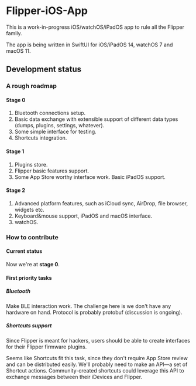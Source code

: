 # Flipper-iOS-App

This is a work-in-progress iOS/watchOS/iPadOS app to rule all the Flipper family.

The app is being written in SwiftUI for iOS/iPadOS 14, watchOS 7 and macOS 11.

## Development status

### A rough roadmap

#### Stage 0

1. Bluetooth connections setup. 
2. Basic data exchange with extensible support of different data types (dumps, plugins, settings, whatever).
3. Some simple interface for testing.
4. Shortcuts integration.

#### Stage 1

1. Plugins store.
2. Flipper basic features support.
3. Some App Store worthy interface work. Basic iPadOS support.

#### Stage 2

1. Advanced platform features, such as iCloud sync, AirDrop, file browser, widgets etc.
2. Keyboard&mouse support, iPadOS and macOS interface.
3. watchOS.

### How to contribute

#### Current status 

Now we're at **stage 0**.

#### First priority tasks

##### Bluetooth

Make BLE interaction work. The challenge here is we don't have any hardware on hand. Protocol is probably protobuf (discussion is ongoing).

##### Shortcuts support

Since Flipper is meant for hackers, users should be able to create interfaces for their Flipper firmware plugins. 

Seems like Shortcuts fit this task, since they don't require App Store review and can be distributed easily. We'll probably need to make an API—a set of Shortcut actions. Community-created shortcuts could leverage this API to exchange messages between their iDevices and Flipper.